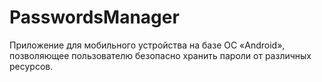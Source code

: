 # PasswordsManager
Приложение для мобильного устройства на базе ОС «Android», позволяющее пользователю безопасно хранить пароли от различных ресурсов.
